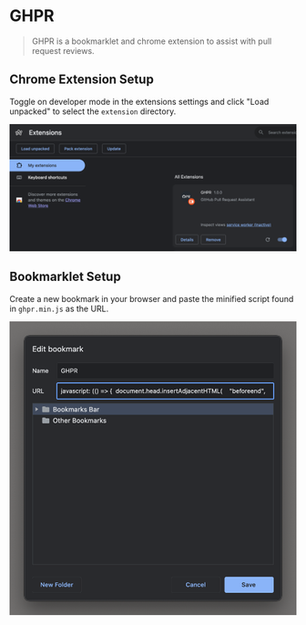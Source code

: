 # GHPR

> GHPR is a bookmarklet and chrome extension to assist with pull request reviews.

## Chrome Extension Setup

Toggle on developer mode in the extensions settings and click "Load unpacked" to select the `extension` directory.

![Setup](images/extensions.png)

## Bookmarklet Setup

Create a new bookmark in your browser and paste the minified script found in `ghpr.min.js` as the URL.

![Setup](images/preview.png)
